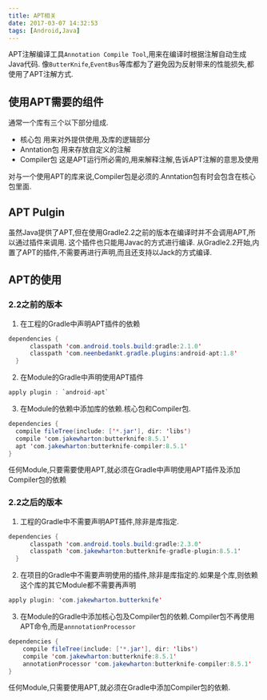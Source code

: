 ```yaml
---
title: APT相关
date: 2017-03-07 14:32:53
tags: [Android,Java]
---
```

APT注解编译工具`Annotation Compile Tool`,用来在编译时根据注解自动生成Java代码.
像`ButterKnife`,`EventBus`等库都为了避免因为反射带来的性能损失,都使用了APT注解方式.
<!-- more -->

## 使用APT需要的组件
通常一个库有三个以下部分组成.
* 核心包 用来对外提供使用,及库的逻辑部分
* Anntation包 用来存放自定义的注解
* Compiler包 这是APT运行所必需的,用来解释注解,告诉APT注解的意思及使用

对与一个使用APT的库来说,Compiler包是必须的.Anntation包有时会包含在核心包里面.

## APT Pulgin
虽然Java提供了APT,但在使用Gradle2.2之前的版本在编译时并不会调用APT,所以通过插件来调用.
这个插件也只能用Javac的方式进行编译.
从Gradle2.2开始,内置了APT的插件,不需要再进行声明,而且还支持以Jack的方式编译.

## APT的使用
### 2.2之前的版本
1. 在工程的Gradle中声明APT插件的依赖
```java
dependencies {
      classpath 'com.android.tools.build:gradle:2.1.0'
      classpath 'com.neenbedankt.gradle.plugins:android-apt:1.8'
  }
```

2. 在Module的Gradle中声明使用APT插件
```java
apply plugin : `android-apt`
```

3. 在Module的依赖中添加库的依赖.核心包和Compiler包.
```java
dependencies {
  compile fileTree(include: ['*.jar'], dir: 'libs')       
  compile 'com.jakewharton:butterknife:8.5.1'
  apt 'com.jakewharton:butterknife-compiler:8.5.1'
}
```

任何Module,只要需要使用APT,就必须在Gradle中声明使用APT插件及添加Compiler包的依赖

### 2.2之后的版本
1. 工程的Gradle中不需要声明APT插件,除非是库指定.
```java
dependencies {
      classpath 'com.android.tools.build:gradle:2.3.0'
      classpath 'com.jakewharton:butterknife-gradle-plugin:8.5.1'
  }
```

2. 在项目的Gradle中不需要声明使用的插件,除非是库指定的.如果是个库,则依赖这个库的其它Module都不需要再声明
```java
apply plugin: 'com.jakewharton.butterknife'
```

3. 在Module的Gradle中添加核心包及Compiler包的依赖.Compiler包不再使用APT命令,而是`annnotationProcessor`
```java
dependencies {
    compile fileTree(include: ['*.jar'], dir: 'libs')
    compile 'com.jakewharton:butterknife:8.5.1'
    annotationProcessor 'com.jakewharton:butterknife-compiler:8.5.1'
}
```
任何Module,只需要使用APT,就必须在Gradle中添加Compiler包的依赖.
